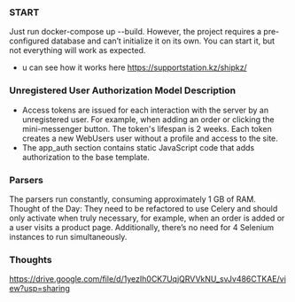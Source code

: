 ### START
Just run docker-compose up --build. However, the project requires a pre-configured database and can’t initialize it on its own. You can start it, but not everything will work as expected.
- u can see how it works here https://supportstation.kz/shipkz/


### Unregistered User Authorization Model Description

- Access tokens are issued for each interaction with the server by an unregistered user. For example, when adding an order or clicking the mini-messenger button. The token's lifespan is 2 weeks. Each token creates a new WebUsers user without a profile and access to the site.
- The app_auth section contains static JavaScript code that adds authorization to the base template.


### Parsers
The parsers run constantly, consuming approximately 1 GB of RAM.
Thought of the Day: They need to be refactored to use Celery and should only activate when truly necessary, for example, when an order is added or a user visits a product page. Additionally, there’s no need for 4 Selenium instances to run simultaneously.
### Thoughts
https://drive.google.com/file/d/1yezIh0CK7UqjQRVVkNU_svJv486CTKAE/view?usp=sharing

